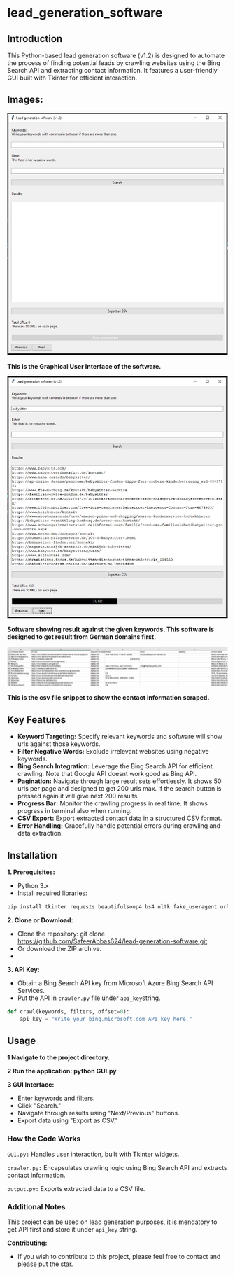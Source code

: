 # lead_generation_software

## Introduction

This Python-based lead generation software (v1.2) is designed to automate the process of finding potential leads by crawling websites using the Bing Search API and extracting contact information. It features a user-friendly GUI built with Tkinter for efficient interaction.

## Images:
![Lead Generation Software](https://github.com/SafeerAbbas624/lead_generation_software/blob/main/Screenshot1.JPG)

**This is the Graphical User Interface of the software.**

![Lead Generation Software Running image](https://github.com/SafeerAbbas624/lead_generation_software/blob/main/Screenshot2.JPG)

**Software showing result against the given keywords. This software is designed to get result from German domains first.**

![CSV file results](https://github.com/SafeerAbbas624/lead_generation_software/blob/main/Screenshot3.JPG)

**This is the csv file snippet to show the contact information scraped.**

## Key Features

- <b>Keyword Targeting:</b> Specify relevant keywords and software will show urls against those keywords.
- <b>Filter Negative Words:</b> Exclude irrelevant websites using negative keywords.
- <b>Bing Search Integration:</b> Leverage the Bing Search API for efficient crawling. Note that Google API doesnt work good as Bing API.
- <b>Pagination:</b> Navigate through large result sets effortlessly. It shows 50 urls per page and designed to get 200 urls max. If the search button is pressed again it will give next 200 results.
- <b>Progress Bar:</b> Monitor the crawling progress in real time. It shows progress in terminal also when running.
- <b>CSV Export:</b> Export extracted contact data in a structured CSV format.
- <b>Error Handling:</b> Gracefully handle potential errors during crawling and data extraction.
  
## Installation

**1. Prerequisites:**

- Python 3.x
- Install required libraries:
```Bash
pip install tkinter requests beautifulsoup4 bs4 nltk fake_useragent urllib.parse re csv output
```

**2. Clone or Download:**

- Clone the repository: git clone https://github.com/SafeerAbbas624/lead-generation-software.git
- Or download the ZIP archive.
- 
**3. API Key:**
  
- Obtain a Bing Search API key from Microsoft Azure Bing Search API Services. 
- Put the API in ```crawler.py``` file under ```api_key```string.
``` python
def crawl(keywords, filters, offset=0):
    api_key = "Write your bing.microsoft.com API key here."
```

## Usage

**1 Navigate to the project directory.**

**2 Run the application: python GUI.py**

**3 GUI Interface:**

- Enter keywords and filters.
- Click "Search."
- Navigate through results using "Next/Previous" buttons.
- Export data using "Export as CSV."
  
### How the Code Works

```GUI.py:``` Handles user interaction, built with Tkinter widgets.

```crawler.py:``` Encapsulates crawling logic using Bing Search API and extracts contact information.

```output.py:``` Exports extracted data to a CSV file.

### Additional Notes

This project can be used on lead generation purposes, it is mendatory to get API first and store it under ```api_key``` string. 

**Contributing:**

- If you wish to contribute to this project, please feel free to contact and please put the star. 
